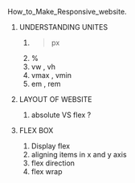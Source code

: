 How_to_Make_Responsive_website.
1. UNDERSTANDING UNITES
     1. >px
     2.  %
     3. vw , vh
     4. vmax , vmin
     5. em , rem

2. LAYOUT OF WEBSITE
     1. absolute VS flex ?

3.  FLEX BOX
     1. Display flex
     2. aligning items in x and y axis
     3. flex direction
     4.  flex wrap 